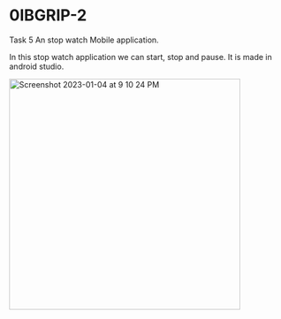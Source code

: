 # 0IBGRIP-2
Task 5 An stop watch Mobile application.

In this stop watch application we can start, stop and pause. It is made in android studio.

<img width="418" alt="Screenshot 2023-01-04 at 9 10 24 PM" src="https://user-images.githubusercontent.com/81606241/210592407-44668bd7-10ed-45a0-a07d-11151fabed39.png">
